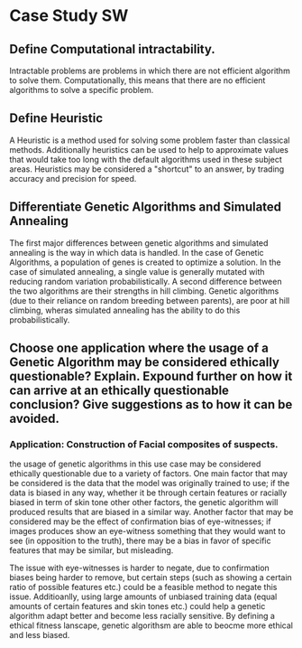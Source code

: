 # Case Study SW

## Define Computational intractability.

Intractable problems are problems in which there are not efficient algorithm to solve them. Computationally, this means that there are no efficient algorithms to solve a specific problem. 

## Define Heuristic

A Heuristic is a method used for solving some problem faster than classical methods. Additionally heuristics can be used to help to approximate values that would take too long with the default algorithms used in these subject areas. Heuristics may be considered a "shortcut" to an answer, by trading accuracy and precision for speed.

## Differentiate Genetic Algorithms and Simulated Annealing

The first major differences between genetic algorithms and simulated annealing is the way in which data is handled. In the case of Genetic Algorithms, a population of genes is created to optimize a solution. In the case of simulated annealing, a single value is generally mutated with reducing random variation probabilistically. A second difference between the two algorithms are their strengths in hill climbing. Genetic algorithms (due to their reliance on random breeding between parents), are poor at hill climbing, wheras simulated annealing has the ability to do this probabilistically.

## Choose one application where the usage of a Genetic Algorithm may be considered ethically questionable? Explain. Expound further on how it can arrive at an ethically questionable conclusion? Give suggestions as to how it can be avoided.

### Application: Construction of Facial composites of suspects. 

the usage of genetic algorithms in this use case may be considered ethically questionable due to a variety of factors. One main factor that may be considered is the data that the model was originally trained to use; if the data is biased in any way, whether it be through certain features or racially biased in term of skin tone other other factors, the genetic algorithm will produced results that are biased in a similar way. Another factor that may be considered may be the effect of confirmation bias of eye-witnesses; if images produces show an eye-witness something that they would want to see (in opposition to the truth), there may be a bias in favor of specific features that may be similar, but misleading. 

The issue with eye-witnesses is harder to negate, due to confirmation biases being harder to remove, but certain steps (such as showing a certain ratio of possible features etc.) could be a feasible method to negate this issue. Additioanlly, using large amounts of unbiased training data (equal amounts of certain features and skin tones etc.) could help a genetic algorithm adapt better and become less racially sensitive. By defining a ethical fitness lanscape, genetic algorithsm are able to beocme more ethical and less biased.